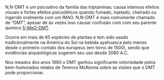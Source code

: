 N,N-DMT é um psicoativo da família das triptaminas; causa intensos efeitos visuais e fortes efeitos psicodélicos quando fumado, injetado, cheirado ou ingerido oralmente com um IMAO. N,N-DMT é mais comumente chamado de “DMT”, apesar de às vezes isso causar confusão com com seu parente químico [5-MeO-DMT](/psicoativos/5-meo-dmt/).

Ocorre em mais de 65 espécies de plantas e tem sido usado tradicionalmente na América do Sul na bebida ayahuasca pelo menos desde o primeiro contato dos europeus (em torno de 1500), sendo que evidências arqueológicas sugerem seu uso desde 2080 A.C.

Nos meados dos anos 1980 o DMT ganhou significante notoriedade pelos bem-humorados relatos de Terence McKenna sobre as visões que o DMT pode proporcionar.